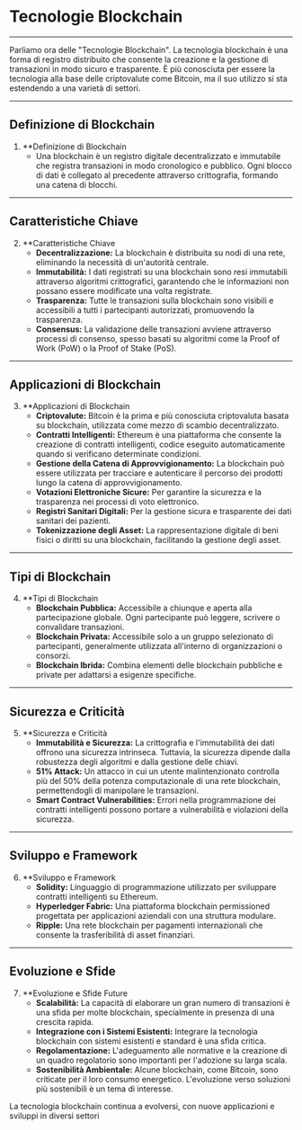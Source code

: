 # Tecnologie Blockchain

---

Parliamo ora delle "Tecnologie Blockchain". La tecnologia blockchain è una forma di registro distribuito che consente la creazione e la gestione di transazioni in modo sicuro e trasparente. È più conosciuta per essere la tecnologia alla base delle criptovalute come Bitcoin, ma il suo utilizzo si sta estendendo a una varietà di settori.

---

## Definizione di Blockchain

1. **Definizione di Blockchain
   - Una blockchain è un registro digitale decentralizzato e immutabile che registra transazioni in modo cronologico e pubblico. Ogni blocco di dati è collegato al precedente attraverso crittografia, formando una catena di blocchi.

---

## Caratteristiche Chiave

2. **Caratteristiche Chiave
   - **Decentralizzazione:** La blockchain è distribuita su nodi di una rete, eliminando la necessità di un'autorità centrale.
   - **Immutabilità:** I dati registrati su una blockchain sono resi immutabili attraverso algoritmi crittografici, garantendo che le informazioni non possano essere modificate una volta registrate.
   - **Trasparenza:** Tutte le transazioni sulla blockchain sono visibili e accessibili a tutti i partecipanti autorizzati, promuovendo la trasparenza.
   - **Consensus:** La validazione delle transazioni avviene attraverso processi di consenso, spesso basati su algoritmi come la Proof of Work (PoW) o la Proof of Stake (PoS).

---

## Applicazioni di Blockchain

3. **Applicazioni di Blockchain
   - **Criptovalute:** Bitcoin è la prima e più conosciuta criptovaluta basata su blockchain, utilizzata come mezzo di scambio decentralizzato.
   - **Contratti Intelligenti:** Ethereum è una piattaforma che consente la creazione di contratti intelligenti, codice eseguito automaticamente quando si verificano determinate condizioni.
   - **Gestione della Catena di Approvvigionamento:** La blockchain può essere utilizzata per tracciare e autenticare il percorso dei prodotti lungo la catena di approvvigionamento.
   - **Votazioni Elettroniche Sicure:** Per garantire la sicurezza e la trasparenza nei processi di voto elettronico.
   - **Registri Sanitari Digitali:** Per la gestione sicura e trasparente dei dati sanitari dei pazienti.
   - **Tokenizzazione degli Asset:** La rappresentazione digitale di beni fisici o diritti su una blockchain, facilitando la gestione degli asset.

---

## Tipi di Blockchain

4. **Tipi di Blockchain
   - **Blockchain Pubblica:** Accessibile a chiunque e aperta alla partecipazione globale. Ogni partecipante può leggere, scrivere o convalidare transazioni.
   - **Blockchain Privata:** Accessibile solo a un gruppo selezionato di partecipanti, generalmente utilizzata all'interno di organizzazioni o consorzi.
   - **Blockchain Ibrida:** Combina elementi delle blockchain pubbliche e private per adattarsi a esigenze specifiche.

---

## Sicurezza e Criticità

5. **Sicurezza e Criticità
   - **Immutabilità e Sicurezza:** La crittografia e l'immutabilità dei dati offrono una sicurezza intrinseca. Tuttavia, la sicurezza dipende dalla robustezza degli algoritmi e dalla gestione delle chiavi.
   - **51% Attack:** Un attacco in cui un utente malintenzionato controlla più del 50% della potenza computazionale di una rete blockchain, permettendogli di manipolare le transazioni.
   - **Smart Contract Vulnerabilities:** Errori nella programmazione dei contratti intelligenti possono portare a vulnerabilità e violazioni della sicurezza.

---

## Sviluppo e Framework

6. **Sviluppo e Framework
   - **Solidity:** Linguaggio di programmazione utilizzato per sviluppare contratti intelligenti su Ethereum.
   - **Hyperledger Fabric:** Una piattaforma blockchain permissioned progettata per applicazioni aziendali con una struttura modulare.
   - **Ripple:** Una rete blockchain per pagamenti internazionali che consente la trasferibilità di asset finanziari.

---

## Evoluzione e Sfide

7. **Evoluzione e Sfide Future
   - **Scalabilità:** La capacità di elaborare un gran numero di transazioni è una sfida per molte blockchain, specialmente in presenza di una crescita rapida.
   - **Integrazione con i Sistemi Esistenti:** Integrare la tecnologia blockchain con sistemi esistenti e standard è una sfida critica.
   - **Regolamentazione:** L'adeguamento alle normative e la creazione di un quadro regolatorio sono importanti per l'adozione su larga scala.
   - **Sostenibilità Ambientale:** Alcune blockchain, come Bitcoin, sono criticate per il loro consumo energetico. L'evoluzione verso soluzioni più sostenibili è un tema di interesse.

La tecnologia blockchain continua a evolversi, con nuove applicazioni e sviluppi in diversi settori

